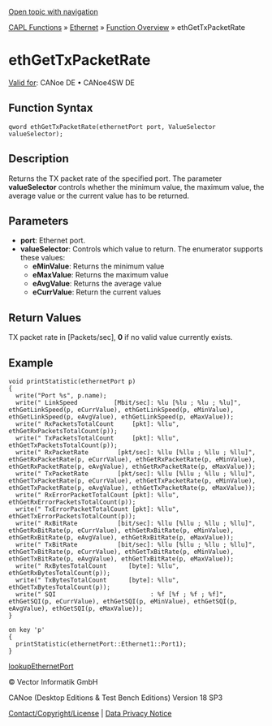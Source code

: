 [Open topic with navigation](../../../../../CANoeDEFamily.htm#Topics/CAPLFunctions/IP/Functions/CAPLfunctionEthGetTxPacketRate.md)

[CAPL Functions](../../CAPLfunctions.md) » [Ethernet](../CAPLEthernetStartPage.md) » [Function Overview](../CAPLfunctionsIPOverview.md) » ethGetTxPacketRate

# ethGetTxPacketRate

[Valid for](../../../Shared/FeatureAvailability.md): CANoe DE • CANoe4SW DE

## Function Syntax

```plaintext
qword ethGetTxPacketRate(ethernetPort port, ValueSelector valueSelector);
```

## Description

Returns the TX packet rate of the specified port. The parameter **valueSelector** controls whether the minimum value, the maximum value, the average value or the current value has to be returned.

## Parameters

- **port**: Ethernet port.
- **valueSelector**: Controls which value to return. The enumerator supports these values:
  - **eMinValue**: Returns the minimum value
  - **eMaxValue**: Returns the maximum value
  - **eAvgValue**: Returns the average value
  - **eCurrValue**: Return the current values

## Return Values

TX packet rate in [Packets/sec], **0** if no valid value currently exists.

## Example

```plaintext
void printStatistic(ethernetPort p)
{
  write("Port %s", p.name);
  write(" LinkSpeed          [Mbit/sec]: %lu [%lu ; %lu ; %lu]", ethGetLinkSpeed(p, eCurrValue), ethGetLinkSpeed(p, eMinValue), ethGetLinkSpeed(p, eAvgValue), ethGetLinkSpeed(p, eMaxValue));
  write(" RxPacketsTotalCount     [pkt]: %llu", ethGetRxPacketsTotalCount(p));
  write(" TxPacketsTotalCount     [pkt]: %llu", ethGetTxPacketsTotalCount(p));
  write(" RxPacketRate        [pkt/sec]: %llu [%llu ; %llu ; %llu]", ethGetRxPacketRate(p, eCurrValue), ethGetRxPacketRate(p, eMinValue), ethGetRxPacketRate(p, eAvgValue), ethGetRxPacketRate(p, eMaxValue));
  write(" TxPacketRate        [pkt/sec]: %llu [%llu ; %llu ; %llu]", ethGetTxPacketRate(p, eCurrValue), ethGetTxPacketRate(p, eMinValue), ethGetTxPacketRate(p, eAvgValue), ethGetTxPacketRate(p, eMaxValue));
  write(" RxErrorPacketTotalCount [pkt]: %llu", ethGetRxErrorPacketsTotalCount(p));
  write(" TxErrorPacketTotalCount [pkt]: %llu", ethGetTxErrorPacketsTotalCount(p));
  write(" RxBitRate           [bit/sec]: %llu [%llu ; %llu ; %llu]", ethGetRxBitRate(p, eCurrValue), ethGetRxBitRate(p, eMinValue), ethGetRxBitRate(p, eAvgValue), ethGetRxBitRate(p, eMaxValue));
  write(" TxBitRate           [bit/sec]: %llu [%llu ; %llu ; %llu]", ethGetTxBitRate(p, eCurrValue), ethGetTxBitRate(p, eMinValue), ethGetTxBitRate(p, eAvgValue), ethGetTxBitRate(p, eMaxValue));
  write(" RxBytesTotalCount      [byte]: %llu", ethGetRxBytesTotalCount(p));
  write(" TxBytesTotalCount      [byte]: %llu", ethGetTxBytesTotalCount(p));
  write(" SQI                          : %f [%f ; %f ; %f]", ethGetSQI(p, eCurrValue), ethGetSQI(p, eMinValue), ethGetSQI(p, eAvgValue), ethGetSQI(p, eMaxValue));
}

on key 'p'
{
  printStatistic(ethernetPort::Ethernet1::Port1);
}
```

[lookupEthernetPort](CAPLfunctionLookupEthernetPort.md)

© Vector Informatik GmbH

CANoe (Desktop Editions & Test Bench Editions) Version 18 SP3

[Contact/Copyright/License](../../../Shared/ContactCopyrightLicense.md) | [Data Privacy Notice](https://www.vector.com/int/en/company/get-info/privacy-policy/)
